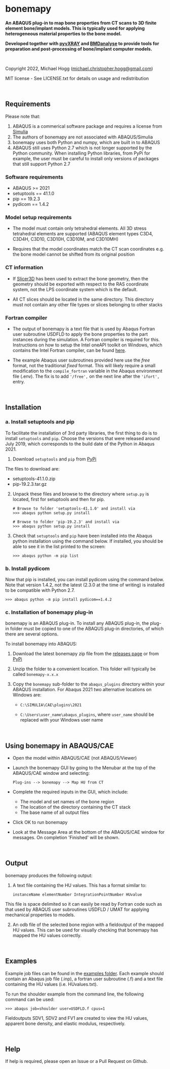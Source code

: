 # bonemapy

**An ABAQUS plug-in to map bone properties from CT scans to 3D finite element bone/implant models. This is typically used for applying heterogeneous material properties to the 
bone model.**

**Developed together with [pyvXRAY](https://github.com/mhogg/pyvxray) and [BMDanalyse](https://github.com/mhogg/BMDanalyse) to provide tools for preparation and post-processing 
of bone/implant computer models.**

</br>

Copyright 2022, Michael Hogg (michael.christopher.hogg@gmail.com)

MIT license - See LICENSE.txt for details on usage and redistribution

</br>

## Requirements

Please note that:

1. ABAQUS is a commerical software package and requires a license from [Simulia](http://www.3ds.com/products-services/simulia/overview/)
2. The authors of bonemapy are not associated with ABAQUS/Simulia 
3. bonemapy uses both Python and numpy, which are built in to ABAQUS
4. ABAQUS still uses Python 2.7 which is not longer supported by the Python community. When installing Python libraries, from PyPi for example, the user must be careful to install only versions of packages that still support Python 2.7

### Software requirements

* ABAQUS  >= 2021
* setuptools == 41.1.0
* pip == 19.2.3
* pydicom == 1.4.2

### Model setup requirements

* The model must contain only tetrahedral elements. All 3D stress tetrahedral elements are supported (ABAQUS element types C3D4, C3D4H, C3D10, C3D10H, C3D10M, and C3D10MH)

* Requires that the model coordinates match the CT scan coordinates e.g. the bone model cannot be shifted from its original position

### CT information ###

* If [Slicer3D](https://www.slicer.org/) has been used to extract the bone geometry, then the geometry should be exported with respect to the RAS coordinate system, not the LPS coordinate system which is the default.  

* All CT slices should be located in the same directory. This directory must not contain any other file types or slices belonging to other stacks

### Fortran compiler ###

* The output of bonemapy is a text file that is used by Abaqus Fortran user subroutine USDFLD to apply the bone properties to the part instances during the simulation. A Fortran compiler is required for this. Instructions on how to setup the Intel oneAPI toolkit on Windows, which contains the Intel Fortran compiler, can be found [here](https://info.simuleon.com/blog/free-fortran-compiler-on-windows-for-abaqus-material-modeling-0).

* The example Abaqus user subroutines provided here use the *free* format, not the traditional *fixed* format. This will likely require a small modification to the `compile_fortran` variable in the Abaqus environment file (.env). The fix is to add `'/free',` on the next line after the `'ifort',` entry.

</br>

## Installation

### a. Install setuptools and pip

  To facilitate the installation of 3rd party libraries, the first thing to do is to install `setuptools` and `pip`. Choose the versions that were released around July 2019, which corresponds to the build date of the Python in Abaqus 2021.

  1. Download `setuptools` and `pip` from [PyPi](http://pypi.org)

  The files to download are:

  * setuptools-41.1.0.zip
  * pip-19.2.3.tar.gz

  2. Unpack these files and browse to the directory where `setup.py` is located, first for setuptools and then for pip.
      ```
      # Browse to folder 'setuptools-41.1.0' and install via
      >>> abaqus python setup.py install

      # Browse to folder 'pip-19.2.3' and install via
      >>> abaqus python setup.py install
      ```
  3. Check that `setuptools` and `pip` have been installed into the Abaqus python installation using the command below. If installed, you should be able to see it in the list printed to the screen:

      ```
      >>> abaqus python -m pip list
      ```
### b. Install pydicom

  Now that pip is installed, you can install pydicom using the command below. Note that version 1.4.2, not the latest (2.3.0 at the time of writing) is installed to be compatible with Python 2.7.

    >>> abaqus python -m pip install pydicom==1.4.2

### c. Installation of bonemapy plug-in  

bonemapy is an ABAQUS plug-in. To install any ABAQUS plug-in, the plug-in folder must be copied to one of the ABAQUS plug-in directories, of which there are several options. 

To install bonemapy into ABAQUS:

1. Download the latest bonemapy zip file from the [releases page](https://github.com/mhogg/bonemapy/releases) or from [PyPi](https://pypi.org/project/bonemapy/)

2. Unzip the folder to a convenient location. This folder will typically be called `bonemapy-x.x.x`

3. Copy the `bonemapy` sub-folder to the `abaqus_plugins` directory within your ABAQUS installation. For Abaqus 2021 two alternative locations on Windows are:

    * `C:\SIMULIA\CAE\plugins\2021`

    * `C:\Users\user_name\abaqus_plugins`, where `user_name` should be replaced with your Windows user name

</br>

## Using bonemapy in ABAQUS/CAE

* Open the model within ABAQUS/CAE (not ABAQUS/Viewer)

* Launch the bonemapy GUI by going to the Menubar at the top of the ABAQUS/CAE window and selecting:
    ```
    Plug-ins --> bonemapy --> Map HU from CT
    ```
* Complete the required inputs in the GUI, which include:

  + The model and set names of the bone region
  + The location of the directory containing the CT stack 
  + The base name of all output files

* Click OK to run bonemapy

* Look at the Message Area at the bottom of the ABAQUS/CAE window for messages. On completion 'Finished' will be shown.

</br>

## Output

bonemapy produces the following output:

1. A text file containing the HU values. This has a format similar to:
    ```
    instanceName elementNumber IntegrationPointNumber HUvalue
    ```
  This file is space delimited so it can easily be read by Fortran code such as that used by ABAQUS user subroutines USDFLD / UMAT for applying mechanical properties to models. 

2. An odb file of the selected bone region with a fieldoutput of the mapped HU values. This can be used for visually checking that bonemapy has mapped the HU values correctly.

</br>

## Examples

Example job files can be found in the [examples folder](examples). Each example should contain an Abaqus job file (.inp), a fortran user subroutine (.f) and a text file containing the HU values (i.e. HUvalues.txt).

To run the shoulder example from the command line, the following command can be used:
```
>>> abaqus job=shoulder user=USDFLD.f cpus=1
```

Fieldoutputs SDV1, SDV2 and FV1 are created to view the HU values, apparent bone density, and elastic modulus, respectively.

</br>

## Help

If help is required, please open an Issue or a Pull Request on Github. 
